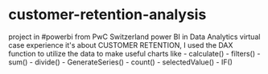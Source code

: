 # customer-retention-analysis
 project in #powerbi from PwC Switzerland power BI in Data Analytics virtual case experience it's about CUSTOMER RETENTION,
 I used the DAX function to utilize the data to make useful charts like
    - calculate()
    - filters()
    - sum()
    - divide()
    - GenerateSeries()
    - count()
    - selectedValue()
    - IF()

